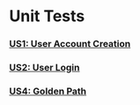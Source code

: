 # Unit Tests
 
 
 ### [US1: User Account Creation](https://docs.google.com/presentation/d/1xwmwEfuH3kQ9uM4jmrSxQMhATvEyEGaRfDgLWH1E-BY/edit?usp=sharing)
 
### [US2: User Login](https://docs.google.com/presentation/d/1450h91pc8rSqYYhGS0d_S6qGDy08Q_CxgrFK151F8lk/edit?usp=sharing)

### [US4: Golden Path](https://docs.google.com/presentation/d/19Mo6cHHk78Cs09V6wgsJ_zo-bXItyAQ4AgmjPOmQTug/edit?usp=sharing)

